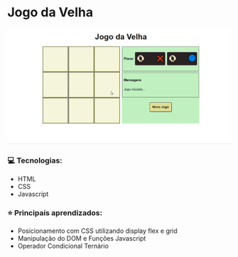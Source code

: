 # Jogo da Velha

<img src="./_github/jogo-demo.gif" alt="jogo-da-velha" width="600" >

### :computer:	Tecnologias:
 - HTML
 - CSS
 - Javascript

 
 ### :star: Principais aprendizados:
  - Posicionamento com CSS utilizando display flex e grid
  - Manipulação do DOM e Funções Javascript
  - Operador Condicional Ternário
